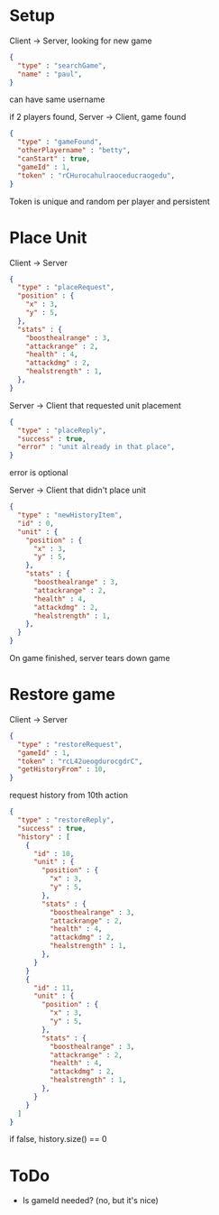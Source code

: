 
# Setup

Client -> Server, looking for new game

```json
{
  "type" : "searchGame",
  "name" : "paul",
}
```

can have same username

if 2 players found, Server -> Client, game found

```json
{
  "type" : "gameFound",
  "otherPlayername" : "betty",
  "canStart" : true,
  "gameId" : 1,
  "token" : "rCHurocahulraoceducraogedu",
}
```
Token is unique and random per player and persistent

# Place Unit

Client -> Server

```json
{
  "type" : "placeRequest",
  "position" : {
    "x" : 3,
    "y" : 5,
  },
  "stats" : {
    "boosthealrange" : 3,
    "attackrange" : 2,
    "health" : 4,
    "attackdmg" : 2,
    "healstrength" : 1,
  },
}
```

Server -> Client that requested unit placement

```json
{
  "type" : "placeReply",
  "success" : true,
  "error" : "unit already in that place",
}
```
error is optional

Server -> Client that didn't place unit

```json
{
  "type" : "newHistoryItem",
  "id" : 0,
  "unit" : {
    "position" : {
      "x" : 3,
      "y" : 5,
    },
    "stats" : {
      "boosthealrange" : 3,
      "attackrange" : 2,
      "health" : 4,
      "attackdmg" : 2,
      "healstrength" : 1,
    },
  }
}
```

On game finished, server tears down game

# Restore game

Client -> Server

```json
{
  "type" : "restoreRequest",
  "gameId" : 1,
  "token" : "rcL42ueogdurocgdrC",
  "getHistoryFrom" : 10,
}
```
request history from 10th action
```json
{
  "type" : "restoreReply",
  "success" : true,
  "history" : [
    {
      "id" : 10,
      "unit" : {
        "position" : {
          "x" : 3,
          "y" : 5,
        },
        "stats" : {
          "boosthealrange" : 3,
          "attackrange" : 2,
          "health" : 4,
          "attackdmg" : 2,
          "healstrength" : 1,
        },
      }
    }
    {
      "id" : 11,
      "unit" : {
        "position" : {
          "x" : 3,
          "y" : 5,
        },
        "stats" : {
          "boosthealrange" : 3,
          "attackrange" : 2,
          "health" : 4,
          "attackdmg" : 2,
          "healstrength" : 1,
        },
      }
    }
  ]
}

```
if false, history.size() == 0

# ToDo

- Is gameId needed? (no, but it's nice)

